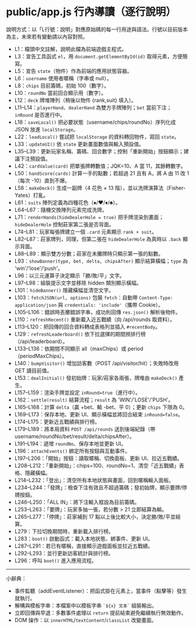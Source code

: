 # public/app.js 行內導讀（逐行說明）

說明方式：以「L行號：說明」對應原始碼的每一行用途與語法。行號以目前版本為主，未來若有變動請以內容對照。

- L1：檔頭中文註解，說明此檔為前端遊戲主程式。
- L3：宣告工具函式 `el`，用 `document.getElementById(id)` 取得元素，方便簡寫。
- L5：宣告 `state`（物件）作為前端的應用狀態容器。
- L6：`username` 使用者暱稱（字串或 null）。
- L8：`chips` 目前籌碼，初始 100（數字）。
- L10：`roundNo` 當前回合顯示用（數字）。
- L12：`deck` 牌堆陣列（稍後以物件 {rank,suit} 填入）。
- L11–L14：`playerHand`、`dealerHand` 為雙方手牌陣列；`bet` 當前下注；`inRound` 是否進行中。
- L18：`saveLocal()` 把必要狀態（username/chips/roundNo）序列化成 JSON 放進 `localStorage`。
- L22：`loadLocal()` 嘗試把 `localStorage` 的資料轉回物件，寫回 `state`。
- L33：`updateUI()` 依 `state` 更新畫面數值與輸入預設值。
- L35–L39：更新玩家名稱、籌碼、回合數字；控制「重新開始」按鈕顯示；建議下注預設值。
- L42：`cardValue(card)` 把單張牌轉數值；JQK=10、A 當 11，其餘轉數字。
- L50：`handScore(cards)` 計算一手的點數；若超過 21 且有 A，將 A 由 11 改 1（每次 -10）直到不爆。
- L58：`makeDeck()` 生成一副牌（4 花色 × 13 階），並以洗牌演算法（Fisher-Yates）打亂。
- L61：`suits` 陣列定義為四種花色（♠/♥/♦/♣）。
- L64–L67：隨機交換陣列元素完成洗牌。
- L71：`renderHands(hideDealerHole = true)` 把手牌渲染到畫面；`hideDealerHole` 控制莊家第二張是否背面。
- L74–L81：玩家每張牌建立一個 `.card` 元素顯示 `rank + suit`。
- L82–L87：莊家牌列，同理，但第二張在 `hideDealerHole` 為真時以 `.back` 顯示背面。
- L88–L89：顯示雙方分數；莊家在未攤牌時只顯示第一張的點數。
- L93：`showBanner(type, bet, delta, chipsAfter)` 顯示結算橫幅；`type` 為 'win'/'lose'/'push'。
- L96：以三元運算子決定顯示「勝/敗/平」文字。
- L97–L98：組裝提示文字並移除 hidden 類別顯示橫幅。
- L101：`hideBanner()` 隱藏橫幅並清空文字。
- L103：`fetchJSON(url, options)` 包裝 `fetch`：自動帶 `Content-Type: application/json` 與 `credentials: 'include'`（攜帶 Cookie）。
- L105–L106：錯誤時丟擲錯誤字串，成功則回傳 `res.json()` 解析後物件。
- L110：`refreshRecent()` 重新載入近五戰績（向 /api/rounds 取資料）。
- L113–L120：把回傳的回合資料轉成表格列並插入 `#recentBody`。
- L129：`refreshLeaderboard()` 依下拉選擇的期間撈排行榜（/api/leaderboard）。
- L133–L136：依期間不同顯示 all（maxChips）或 period（periodMaxChips）。
- L140：`bumpVisitor()` 增加訪客數（POST /api/visitor/hit）；失敗時改用 GET 讀目前值。
- L153：`dealInitial()` 發初始牌：玩家/莊家各兩張，牌堆由 `makeDeck()` 產生。
- L157–L159：渲染手牌並設定 `inRound=true`（進行中）。
- L162：`settle(result)` 結算流程；`result` 為 'WIN'/'LOSE'/'PUSH'。
- L165–L168：計算 `delta`（贏 +bet、輸 -bet、平 0）；更新 `chips` 下限為 0。
- L169–L173：保存本地、更新 UI、顯示橫幅並將回合結束 `inRound=false`。
- L174–L175：更新近五戰績與排行榜。
- L179–L189：將本局資料 `POST /api/rounds` 送到後端紀錄（帶 username/roundNo/bet/result/delta/chipsAfter）。
- L191–L194：遞增 `roundNo`、保存本地並更新 UI。
- L196：`attachEvents()` 綁定所有按鈕與互動事件。
- L197–L206：「開始」按鈕：讀取暱稱、切換面板、更新 UI、拉近五戰績。
- L208–L212：「重新開始」：chips=100、roundNo=1、清空「近五戰績」表格、隱藏橫幅。
- L214–L232：「登出」：清空所有本地狀態與畫面，回到暱稱輸入面板。
- L234–L244：「發牌」：檢查下注有效且不超過籌碼；發初始牌，顯示要牌/停牌按鈕。
- L246–L250：「ALL IN」：將下注輸入框設為目前籌碼。
- L253–L263：「要牌」：玩家多抽一張，若分數 > 21 立即結算為輸。
- L265–L277：「停牌」：莊家補到 17 點以上後比較大小，決定勝/敗/平並結算。
- L279：下拉切換期間時，重新載入排行榜。
- L283：`boot()` 啟動函式：載入本地狀態、綁事件、更新 UI。
- L287–L291：若已有暱稱，直接顯示遊戲面板並拉近五戰績。
- L292–L293：並行更新訪客統計與排行榜。
- L296：呼叫 `boot()` 進入應用流程。

---
小辭典：
- 事件監聽（addEventListener）：把函式掛在元素上，當事件（點擊等）發生就執行。
- 解構與模板字串：本檔案中以模板字串 `` `${x} 文本` `` 組裝輸出。
- 立即回傳與早退：多數事件處理以 `return` 提前結束避免繼續執行無效動作。
- DOM 操作：以 `innerHTML`/`textContent`/`classList` 改變畫面。
